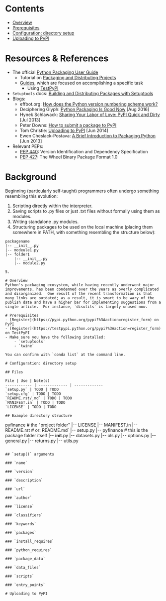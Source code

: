 # Contents
- [Overview](#overview)
- [Prerequisites](#prerequisites)
- [Configuration: directory setup](#)
- [Uploading to PyPI](#)

# Resources & References
- The official [Python Packaging User Guide](https://packaging.python.org/)
    - Tutorial on [Packaging and Distributing Projects](https://packaging.python.org/tutorials/distributing-packages/)
    - [Guides](https://packaging.python.org/guides/), which are focused on accomplishing a specific task
        - Using [TestPyPI](https://packaging.python.org/guides/using-testpypi/)
- `Setuptools` docs: [Building and Distributing Packages with Setuptools](https://setuptools.readthedocs.io/en/latest/setuptools.html)
- Blogs:
    - effbot.org: [How does the Python version numbering scheme work?](http://effbot.org/pyfaq/how-does-the-python-version-numbering-scheme-work.htm)
    - Deciphering Glyph: [Python Packaging Is Good Now](https://glyph.twistedmatrix.com/2016/08/python-packaging.html) [Aug 2016]
    - Hynek Schlawack: [Sharing Your Labor of Love: PyPI Quick and Dirty](https://hynek.me/articles/sharing-your-labor-of-love-pypi-quick-and-dirty/) [Jul 2013]
    - Peter Downs: [How to submit a package to PyPI](http://peterdowns.com/posts/first-time-with-pypi.html)
    - Tom Christie: [Uploading to PyPI](https://tom-christie.github.io/articles/pypi/) [Jun 2014]
    - Ewen Cheslack-Postava: [A Brief Introduction to Packaging Python](https://ewencp.org/blog/a-brief-introduction-to-packaging-python/) [Jun 2013]
- Relevant PEPs:
    - [PEP 440](https://www.python.org/dev/peps/pep-0440/): Version Identification and Dependency Specification
    - [PEP 427](https://www.python.org/dev/peps/pep-0427/): The Wheel Binary Package Format 1.0

# Background
Beginning (particularly self-taught) programmers often undergo something resembling this evolution:
1. Scripting directly within the interpreter.
2. Saving scripts to .py files or just .txt files without formally using them as modules.
3. Writing standalone .py modules.
4. Structuring packages to be used on the local machine (placing them somewhere in PATH, with something resembling the structure below):

```
packagename
|-- __init__.py
|-- modeule1.py
|-- folder1
    |-- __init__.py
    |-- module2.py

5.

# Overview
Python's packaging ecosystem, while having recently underwent major improvements, has been condemned over the years as overly complicated and disorganized.  One result of the recent transformation is that many links are outdated; as a result, it is smart to be wary of the publish date and have a higher bar for implementing suggestions from a single article.  For instance, `disutils` is largely unused now.

# Prerequisites
- [Register](https://pypi.python.org/pypi?%3Aaction=register_form) on PyPI
- [Register](https://testpypi.python.org/pypi?%3Aaction=register_form) on TestPyPI
- Make sure you have the following installed:
    - `setuptools`
    - `twine`

You can confirm with `conda list` at the command line.

# Configuration: directory setup

## Files

File | Use | Note(s)
------------ | ------------- | -------------
`setup.py` | TODO | TODO
`setup.cfg` | TODO | TODO
`README.rst/.md` | TODO | TODO
`MANIFEST.in` | TODO | TODO
`LICENSE` | TODO | TODO

## Example directory structure

```
pyfinance                        # the "project folder"
|-- LICENSE
|-- MANIFEST.in
|-- README.rst                   # or: README.md`
|-- setup.py
|-- pyfinance                    # this is the package folder itself
    |-- __init__.py
    |-- datasets.py
    |-- ols.py
    |-- options.py
    |-- general.py
    |-- returns.py
    |-- utils.py

```

## `setup()` arguments

### `name`

### `version`

### `description`

### `url`

### `author`

### `license`

### `classifiers`

### `keywords`

### `packages`

### `install_requires`

### `python_requires`

### `package_data`

### `data_files`

### `scripts`

### `entry_points`

# Uploading to PyPI
